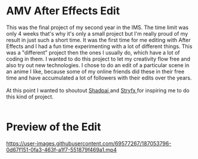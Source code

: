 # AMV After Effects Edit

This was the final project of my second year in the IMS. The time limit was only 4 weeks that's why it's only a small project but I'm really proud of my result in just such a short time. It was the first time for me editing with After Effects and I had a fun time experimenting with a lot of different things. This was a "different" project then the ones I usually do, which have a lot of coding in them. I wanted to do this project to let my creativity flow free and also try out new technologies. I chose to do an edit of a particular scene in an anime I like, because some of my online friends did these in their free time and have accumulated a lot of followers with their edits over the years.
<br>
<br>
At this point I wanted to shoutout <a href="https://www.instagram.com/shadpai/"> Shadpai </a> and <a href="https://www.instagram.com/stryfx/">Stryfx </a> for inspiring me to do this kind of project.
<br>
<br>

# Preview of the Edit


https://user-images.githubusercontent.com/69577267/187053796-0d67f151-0fa3-463f-a1f7-551879f469a1.mp4


